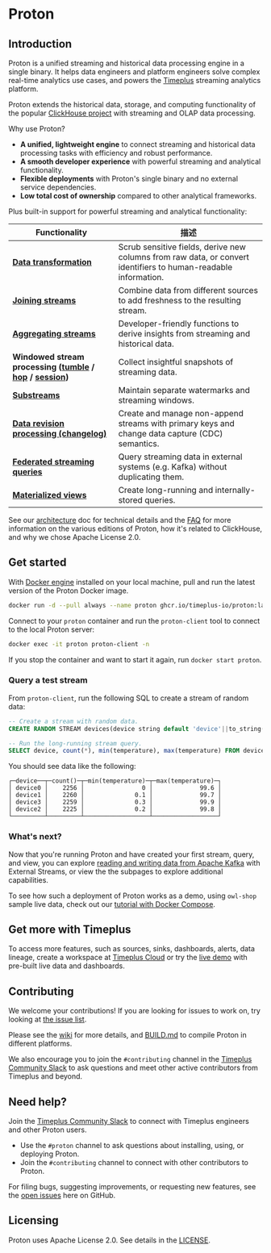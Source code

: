 # Proton

## Introduction

Proton is a unified streaming and historical data processing engine in a single binary. It helps data engineers and platform engineers solve complex real-time analytics use cases, and powers the [Timeplus](https://timeplus.com) streaming analytics platform.

Proton extends the historical data, storage, and computing functionality of the popular [ClickHouse project](https://github.com/clickhouse/clickhouse) with streaming and OLAP data processing.

Why use Proton?

- **A unified, lightweight engine** to connect streaming and historical data processing tasks with efficiency and robust performance.
- **A smooth developer experience** with powerful streaming and analytical functionality.
- **Flexible deployments** with Proton's single binary and no external service dependencies.
- **Low total cost of ownership** compared to other analytical frameworks.

Plus built-in support for powerful streaming and analytical functionality:

| Functionality             | 描述                                                                                                              |
| ------------------------- | --------------------------------------------------------------------------------------------------------------- |
| <b>[Data transformation](usecases#data)</b> | Scrub sensitive fields, derive new columns from raw data, or convert identifiers to human-readable information. |
| <b>[Joining streams](joins)</b> | Combine data from different sources to add freshness to the resulting stream.                                   |
| <b>[Aggregating streams](functions_for_agg)</b> | Developer-friendly functions to derive insights from streaming and historical data.                             |
| <b>Windowed stream processing ([tumble](functions_for_streaming#tumble) / [hop](functions_for_streaming#hop) / [session](functions_for_streaming#session))</b> | Collect insightful snapshots of streaming data.                                                                 |
| <b>[Substreams](substream)</b> | Maintain separate watermarks and streaming windows.                                                             |
| <b>[Data revision processing (changelog)](changelog-stream)</b> | Create and manage non-append streams with primary keys and change data capture (CDC) semantics.                 |
| <b>[Federated streaming queries](external-stream)</b> | Query streaming data in external systems (e.g. Kafka) without duplicating them.                                 |
| <b>[Materialized views](view#m_view)</b> | Create long-running and internally-stored queries.                                                              |

See our [architecture](proton-architecture) doc for technical details and the [FAQ](proton-faq) for more information on the various editions of Proton, how it's related to ClickHouse, and why we chose Apache License 2.0.

## Get started

With [Docker engine](https://docs.docker.com/engine/install/) installed on your local machine, pull and run the latest version of the Proton Docker image.

```bash
docker run -d --pull always --name proton ghcr.io/timeplus-io/proton:latest
```

Connect to your `proton` container and run the `proton-client` tool to connect to the local Proton server:

```bash
docker exec -it proton proton-client -n
```

If you stop the container and want to start it again, run `docker start proton`.

### Query a test stream

From `proton-client`, run the following SQL to create a stream of random data:

```sql
-- Create a stream with random data.
CREATE RANDOM STREAM devices(device string default 'device'||to_string(rand()%4), temperature float default rand()%1000/10);

-- Run the long-running stream query.
SELECT device, count(*), min(temperature), max(temperature) FROM devices GROUP BY device;
```

You should see data like the following:

```
┌─device──┬─count()─┬─min(temperature)─┬─max(temperature)─┐
│ device0 │    2256 │                0 │             99.6 │
│ device1 │    2260 │              0.1 │             99.7 │
│ device3 │    2259 │              0.3 │             99.9 │
│ device2 │    2225 │              0.2 │             99.8 │
└─────────┴─────────┴──────────────────┴──────────────────┘
```

### What's next?

Now that you're running Proton and have created your first stream, query, and view, you can explore [reading and writing data from Apache Kafka](proton-kafka#tutorial) with External Streams, or view the the subpages to explore additional capabilities.

To see how such a deployment of Proton works as a demo, using `owl-shop` sample live data, check out our [tutorial with Docker Compose](proton-kafka#tutorial).

## Get more with Timeplus

To access more features, such as sources, sinks, dashboards, alerts, data lineage, create a workspace at [Timeplus Cloud](https://us.timeplus.cloud) or try the [live demo](https://demo.timeplus.cloud) with pre-built live data and dashboards.

## Contributing

We welcome your contributions! If you are looking for issues to work on, try looking at [the issue list](https://github.com/timeplus-io/proton/issues).

Please see the [wiki](https://github.com/timeplus-io/proton/wiki/Contributing) for more details, and [BUILD.md](https://github.com/timeplus-io/proton/blob/develop/BUILD.md) to compile Proton in different platforms.

We also encourage you to join the `#contributing` channel in the [Timeplus Community Slack](https://timeplus.com/slack) to ask questions and meet other active contributors from Timeplus and beyond.

## Need help?

Join the [Timeplus Community Slack](https://timeplus.com/slack) to connect with Timeplus engineers and other Proton users.

- Use the `#proton` channel to ask questions about installing, using, or deploying Proton.
- Join the `#contributing` channel to connect with other contributors to Proton.

For filing bugs, suggesting improvements, or requesting new features, see the [open issues](https://github.com/timeplus-io/proton/issues) here on GitHub.

## Licensing

Proton uses Apache License 2.0. See details in the [LICENSE](https://github.com/timeplus-io/proton/blob/master/LICENSE).


